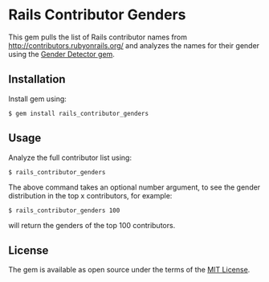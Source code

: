 # Rails Contributor Genders

This gem pulls the list of Rails contributor names from
http://contributors.rubyonrails.org/ and analyzes the names for their gender
using the [Gender Detector gem](https://github.com/bmuller/gender_detector).

## Installation

Install gem using:

    $ gem install rails_contributor_genders

## Usage

Analyze the full contributor list using:

    $ rails_contributor_genders

The above command takes an optional number argument, to see the gender
distribution in the top x contributors, for example:

    $ rails_contributor_genders 100

will return the genders of the top 100 contributors.

## License

The gem is available as open source under the terms of the [MIT License](https://opensource.org/licenses/MIT).
